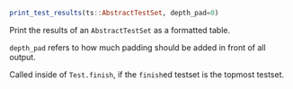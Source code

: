 ```julia
print_test_results(ts::AbstractTestSet, depth_pad=0)
```

Print the results of an `AbstractTestSet` as a formatted table.

`depth_pad` refers to how much padding should be added in front of all output.

Called inside of `Test.finish`, if the `finish`ed testset is the topmost testset.
